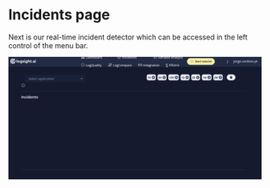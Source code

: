 # Incidents page

Next is our real-time incident detector which can be accessed in the left control of the menu bar.

![Incidents page](../assets/images/incidents_page.png)


